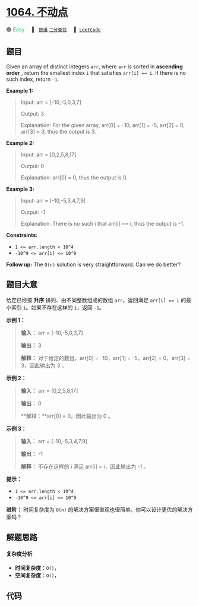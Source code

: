 # [1064. 不动点](https://leetcode.com/problems/fixed-point)

🟢 <font color=#15bd66>Easy</font>&emsp; 🔖&ensp; [`数组`](/tag/array.md) [`二分查找`](/tag/binary-search.md)&emsp; 🔗&ensp;[`LeetCode`](https://leetcode.com/problems/fixed-point)

## 题目

Given an array of distinct integers `arr`, where `arr` is sorted in
**ascending order** , return the smallest index `i` that satisfies `arr[i] ==
i`. If there is no such index, return `-1`.



**Example 1:**

> Input: arr = [-10,-5,0,3,7]
> 
> Output: 3
> 
> Explanation: For the given array, arr[0] = -10, arr[1] = -5, arr[2] = 0, arr[3] = 3, thus the output is 3.

**Example 2:**

> Input: arr = [0,2,5,8,17]
> 
> Output: 0
> 
> Explanation: arr[0] = 0, thus the output is 0.

**Example 3:**

> Input: arr = [-10,-5,3,4,7,9]
> 
> Output: -1
> 
> Explanation: There is no such i that arr[i] == i, thus the output is -1.



**Constraints:**

  * `1 <= arr.length < 10^4`
  * `-10^9 <= arr[i] <= 10^9`



**Follow up:** The `O(n)` solution is very straightforward. Can we do better?


## 题目大意

给定已经按 **升序** 排列、由不同整数组成的数组 `arr`，返回满足 `arr[i] == i` 的最小索引 `i`。如果不存在这样的 `i`，返回
`-1`。

**示例 1：**

> 
> 
> 
> 
> 
> **输入：** arr = [-10,-5,0,3,7]
> 
> **输出：** 3
> 
> **解释：** 对于给定的数组，arr[0] = -10，arr[1] = -5，arr[2] = 0，arr[3] = 3，因此输出为 3 。
> 
> 

**示例 2：**

> 
> 
> 
> 
> 
> **输入：** arr = [0,2,5,8,17]
> 
> **输出：** 0
> 
> **解释：**arr[0] = 0，因此输出为 0 。
> 
> 

**示例 3：**

> 
> 
> 
> 
> 
> **输入：** arr = [-10,-5,3,4,7,9]
> 
> **输出：** -1
> 
> **解释：** 不存在这样的 i 满足 arr[i] = i，因此输出为 -1 。
> 
> 

**提示：**

  * `1 <= arr.length < 10^4`
  * `-10^9 <= arr[i] <= 10^9`

**进阶：** 时间复杂度为 `O(n)` 的解决方案很直观也很简单。你可以设计更优的解决方案吗？


## 解题思路

#### 复杂度分析

- **时间复杂度**：`O()`，
- **空间复杂度**：`O()`，

## 代码

```javascript

```
